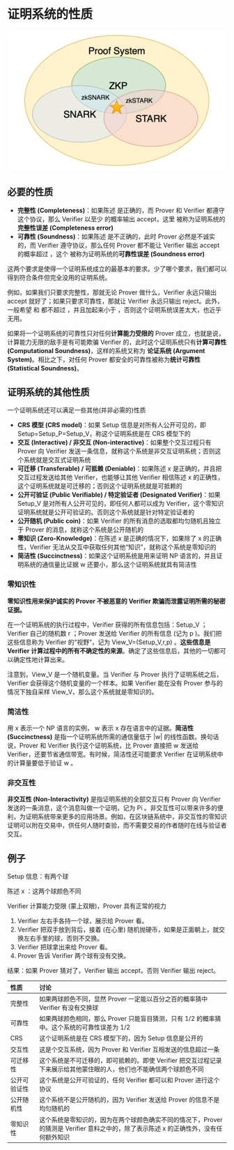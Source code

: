 # 证明系统的性质

![640](./pic/640.png)

## 必要的性质

- **完整性 (Completeness)**：如果陈述 是正确的，而 Prover 和 Verifier 都遵守这个协议，那么 Verifier 以至少 的概率输出 accept，这里 被称为证明系统的**完整性误差 (Completeness error)**
- **可靠性 (Soundness)**：如果陈述 是不正确的，此时 Prover 必然是不诚实的，而 Verifier 遵守协议，那么任何 Prover 都不能让 Verifier 输出 accept 的概率超过 ，这个 被称为证明系统的**可靠性误差 (Soundness error)**

这两个要求是使得一个证明系统成立的最基本的要求。少了哪个要求，我们都可以得到符合条件但完全没用的证明系统。

例如，如果我们只要求完整性，那就无论 Prover 做什么，Verifier 永远只输出 accept 就好了；如果只要求可靠性，那就让 Verifier 永远只输出 reject。此外，一般希望 和 都不超过 ，并且加起来小于 ，否则这个证明系统误差太大，也近乎无用。

如果将一个证明系统的可靠性只对任何**计算能力受限的** Prover 成立，也就是说，计算能力无限的敌手是有可能欺骗 Verifier 的，此时这个证明系统只有**计算可靠性 (Computational Soundness)**，这样的系统又称为 **论证系统 (Argument System)**。相比之下，对任何 Prover 都安全的可靠性被称为**统计可靠性 (Statistical Soundness)**。

## 证明系统的其他性质

一个证明系统还可以满足一些其他(并非必需的)性质

- **CRS 模型 (CRS model)**：如果 Setup 信息是对所有人公开可见的，即 Setup=Setup_P=Setup_V，称这个证明系统是在 CRS 模型下的
- **交互 (Interactive) / 非交互 (Non-interactive)**：如果整个交互过程只有 Prover 向 Verifier 发送一条信息，就称这个系统是非交互证明系统；否则这个系统就是交互式证明系统
- **可迁移 (Transferable) / 可抵赖 (Deniable)**：如果陈述 x 是正确的，并且把交互过程发送给其他 Verifier，也能够让其他 Verifier 相信陈述 x 的正确性，这个证明系统就是可迁移的；否则这个证明系统就是可抵赖的
- **公开可验证 (Public Verifiable) / 特定验证者 (Designated Verifier)**：如果 Setup_V 是对所有人公开可见的，即任何人都可以成为 Verifier，这个零知识证明系统就是公开可验证的。否则这个系统就是针对特定验证者的
- **公开随机 (Public coin)**：如果 Verifier 的所有消息的选取都均匀随机且独立于 Prover 的消息，就称这个系统是公开随机的
- **零知识 (Zero-Knowledge)**：在陈述 x 是正确的情况下，如果除了 x 的正确性，Verifier 无法从交互中获取任何其他“知识”，就称这个系统是零知识的
- **简洁性 (Succinctness)**：如果这个证明系统是用来证明 NP 语言的，并且证明系统的通信量比证据 w 还要小，那么这个证明系统就具有简洁性

### 零知识性

**零知识性用来保护诚实的 Prover 不被恶意的 Verifier 欺骗而泄露证明所需的秘密证据。**

在一个证明系统的执行过程中，Verifier 获得的所有信息包括：Setup_V ；Verifier 自己的随机数 r ；Prover 发送给 Verifier 的所有信息 (记为 p )。我们把这些信息称为 Verifier 的“视野”，记为 View_V=(Setup_V,r,p) 。**这些信息是 Verifier 计算过程中的所有不确定性的来源**。确定了这些信息后，其他的一切都可以确定性地计算出来。

注意到，View_V 是一个随机变量。当 Verifier 与 Prover 执行了证明系统之后，Verifier 会获得这个随机变量的一个样本。如果 Verifier 能在没有 Prover 参与的情况下独自采样 View_V，那么这个系统就是零知识的。

### 简洁性

用 x 表示一个 NP 语言的实例， w 表示 x 存在语言中的证据。**简洁性 (Succinctness)** 是指一个证明系统所需的通信量低于 |w| 的线性函数。换句话说，Prover 和 Verifier 执行这个证明系统，比 Prover 直接把 w 发送给 Verifier，还要节省通信带宽。有时候，简洁性还可能要求 Verifier 在证明系统中的计算量要低于验证 w 。

### 非交互性

**非交互性 (Non-Interactivity)** 是指证明系统的全部交互只有 Prover 向 Verifier 发送的一条消息，这个消息叫做一个证明，记为 Pi 。非交互性可以带来许多的便利，为证明系统带来更多的应用场景。例如，在区块链系统中，非交互性的零知识证明可以附在交易中，供任何人随时查验，而不需要交易的作者随时在线与验证者交互。

## 例子

Setup 信息：有两个球

陈述 x ：这两个球颜色不同

Verifier 计算能力受限 (蒙上双眼)，Prover 具有正常的视力

1. Verifier 左右手各持一个球，展示给 Prover 看。
2. Verifier 把双手放到背后，接着 (在心里) 随机抛硬币，如果是正面朝上，就交换左右手里的球，否则不交换。
3. Verifier 把球拿出来给 Prover 看。
4. Prover 告诉 Verifier 两个球有没有交换。

结果：如果 Prover 猜对了，Verifier 输出 accept，否则 Verifier 输出 reject。

| 性质         | 讨论                                                         |
| :----------- | :----------------------------------------------------------- |
| 完整性       | 如果两球颜色不同，显然 Prover 一定能以百分之百的概率猜中 Verifier 有没有交换球 |
| 可靠性       | 如果两球颜色相同，那么 Prover 只能盲目猜测，只有 1/2 的概率猜中。这个系统的可靠性误差为 1/2 |
| CRS          | 这个证明系统是在 CRS 模型下的，因为 Setup 信息是公开的       |
| 交互性       | 这是个交互系统，因为 Prover 和 Verifier 互相发送的信息超过一条 |
| 可迁移性     | 这个系统是不可迁移的，即可抵赖的。即使 Verifier 把交互过程记录下来展示给其他蒙住眼的人，他们也不能确信两个球颜色不同 |
| 公开可验证性 | 这个系统是公开可验证的，任何 Verifier 都可以和 Prover 进行这个协议 |
| 公开随机性   | 这个系统不是公开随机的，因为 Verifier 发送给 Prover 的信息不是均匀随机的 |
| 零知识性     | 这个系统是零知识的，因为在两个球颜色确实不同的情况下，Prover 的猜测是 Verifier 意料之中的，除了表示陈述 x 的正确性外，没有任何额外知识 |